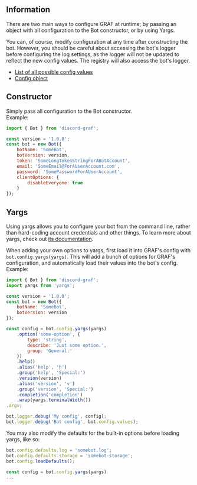 ## Information
There are two main ways to configure GRAF at runtime; by passing an object with all configuration to the Bot constructor, or by using Yargs.

You can, of course, modify configuration at any time after constructing the bot.
However, you should be careful about accessing the bot's logger before configuring the log settings, as the logger will not be updated to reflect the new config values.
The registry will also access the bot's logger.

- [List of all possible config values](../typedef/index.html#static-typedef-ConfigObject)
- [Config object](../class/src/bot/config.js~BotConfig.html)

## Constructor
Simply pass all configuration to the Bot constructor.  
Example:
```javascript
import { Bot } from 'discord-graf';

const version = '1.0.0';
const bot = new Bot({
	botName: 'SomeBot',
	botVersion: version,
	token: 'SomeLongTokenStringForABotAccount',
	email: 'SomeEmail@ForAUserAccount.com',
	password: 'SomePasswordForAUserAccount',
	clientOptions: {
		disableEveryone: true
	}
});
```

## Yargs
Using yargs allows you to configure your bot from the command line, rather than hard-coding account credentials and other things.
To learn more about yargs, check out [its documentation](http://yargs.js.org/).

When adding your own options to yargs, first load it into GRAF's config with `bot.config.yargs(yargs)`.
This will add a bunch of options for GRAF's configuration, and automatically load their values into the bot's config.  
Example:
```javascript
import { Bot } from 'discord-graf';
import yargs from 'yargs';

const version = '1.0.0';
const bot = new Bot({
	botName: 'SomeBot',
	botVersion: version
});

const config = bot.config.yargs(yargs)
	.option('some-option', {
		type: 'string',
		describe: 'Just some option.',
		group: 'General:'
	})
	.help()
	.alias('help', 'h')
	.group('help', 'Special:')
	.version(version)
	.alias('version', 'v')
	.group('version', 'Special:')
	.completion('completion')
	.wrap(yargs.terminalWidth())
.argv;

bot.logger.debug('My config', config);
bot.logger.debug('Bot config', bot.config.values);
```

You may also modify the defaults for the built-in options before loading yargs, like so:
```javascript
bot.config.defaults.log = 'somebot.log';
bot.config.defaults.storage = 'somebot-storage';
bot.config.loadDefaults();

const config = bot.config.yargs(yargs)
...
```
